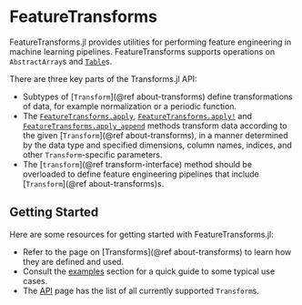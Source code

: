 # FeatureTransforms

FeatureTransforms.jl provides utilities for performing feature engineering in machine learning pipelines.
FeatureTransforms supports operations on `AbstractArray`s and [`Table`](https://github.com/JuliaData/Tables.jl)s.

There are three key parts of the Transforms.jl API:

* Subtypes of [`Transform`](@ref about-transforms) define transformations of data, for example normalization or a periodic function.
* The [`FeatureTransforms.apply`](@ref), [`FeatureTransforms.apply!`](@ref) and [`FeatureTransforms.apply_append`](@ref) methods transform data according to the given [`Transform`](@ref about-transforms), in a manner determined by the data type and specified dimensions, column names, indices, and other `Transform`-specific parameters.
* The [`transform`](@ref transform-interface) method should be overloaded to define feature engineering pipelines that include [`Transform`](@ref about-transforms)s.

## Getting Started

Here are some resources for getting started with FeatureTransforms.jl:

* Refer to the page on [Transforms](@ref about-transforms) to learn how they are defined and used.
* Consult the [examples](@ref) section for a quick guide to some typical use cases.
* The [API](@ref) page has the list of all currently supported `Transform`s.
